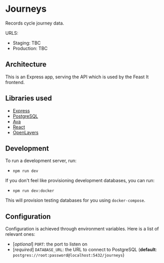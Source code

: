 # Journeys

Records cycle journey data.

URLS:
- Staging: TBC
- Production: TBC

## Architecture

This is an Express app, serving the API which is used by the Feast It frontend.

## Libraries used

- [Express](https://expressjs.com/)
- [PostgreSQL](https://www.postgresql.org/)
- [Ava](https://github.com/avajs/ava)
- [React](https://reactjs.org/)
- [OpenLayers](https://openlayers.org/)

## Development

To run a development server, run:

- `npm run dev`

If you don't feel like provisioning development databases, you can run:

- `npm run dev:docker`

This will provision testing databases for you using `docker-compose`.

## Configuration

Configuration is achieved through environment variables. Here is a list of relevant ones:

- [*optional*] `PORT`: the port to listen on
- [*required*] `DATABASE_URL`: the URL to connect to PostgreSQL (**default**: `postgres://root:password@localhost:5432/journeys`)


